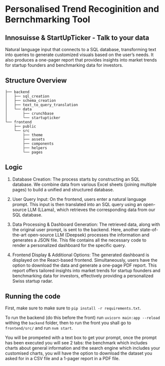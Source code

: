 # Personalised Trend Recoginition and Bernchmarking Tool
## Innosuisse & StartUpTicker - Talk to your data

Natural language input that connects to a SQL database, transforming text into queries to generate customized visuals based on the user’s needs. It also produces a one-pager report that provides insights into market trends for startup founders and benchmarking data for investors.

## Structure Overview

```
├── backend
│   ├── sql_creation         
│   ├── schema_creation      
│   ├── text_to_query_translation
│   └── data
│       ├── crunchbase         
│       └── startupticker      
└── frontend
    ├── public                 
    └── src
        ├── theme              
        ├── assets             
        ├── components         
        ├── helpers            
        └── pages   
```
## Logic

1. Database Creation:
The process starts by constructing an SQL database. We combine data from various Excel sheets (joining multiple pages) to build a unified and structured database.

2. User Query Input:
On the frontend, users enter a natural language prompt. This input is then translated into an SQL query using an open-source LLM (LLama), which retrieves the corresponding data from our SQL database.

3. Data Processing & Dashboard Generation:
The retrieved data, along with the original user prompt, is sent to the backend. Here, another state-of-the-art open-source LLM (Deepsek) processes the information and generates a JSON file. This file contains all the necessary code to render a personalized dashboard for the specific query.

4. Frontend Display & Additional Options:
The generated dashboard is displayed on the React-based frontend. Simultaneously, users have the option to download the data and generate a one-page PDF report. This report offers tailored insights into market trends for startup founders and benchmarking data for investors, effectively providing a personalized Swiss startup radar.

## Running the code

First, make sure to make sure to `pip install -r requirements.txt`.

To run the backend (do this before the front) run `uvicorn main:app --reload` withing the `backend` folder, then to run the front you shall go to `frontend/src/` and run `nvm start`.

You will be prompeted with a text box to get your prompt, once the prompt has been executed you will see 2 tabs: the benchmark which includes charts about general information and the search engine which includes your customised charts, you will have the option to download the dataset you asked for in a CSV file and a 1-pager report in a PDF file.
